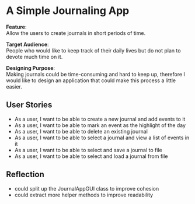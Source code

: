 # A Simple Journaling App

**Feature**: <br>
Allow the users to create journals in short periods of time.

**Target Audience**: <br>
People who would like to keep track of their daily lives but do not plan to devote much time on it.

**Designing Purpose**: <br>
Making journals could be time-consuming and hard to keep up, 
therefore I would like to design an application that could make this process a little easier.

## User Stories
- As a user, I want to be able to create a new journal and add events to it
- As a user, I want to be able to mark an event as the highlight of the day
- As a user, I want to be able to delete an existing journal
- As a user, I want to be able to select a journal and view a list of events in it
- As a user, I want to be able to select and save a journal to file
- As a user, I want to be able to select and load a journal from file 

## Reflection
- could split up the JournalAppGUI class to improve cohesion
- could extract more helper methods to improve readability
